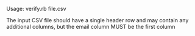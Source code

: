 

Usage: verify.rb file.csv

The input CSV file should have a single header row and may contain any additional columns, but the email column MUST be the first column
